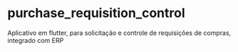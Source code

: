 # purchase_requisition_control
Aplicativo em flutter, para solicitação e controle de requisições de compras, integrado com ERP
